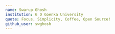 ```yaml
---
name: Swarup Ghosh
institution: G D Goenka University
quote: Focus, Simplicity, Coffee, Open Source!
github_user: swghosh
---
```

